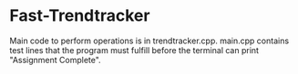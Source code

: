 # Fast-Trendtracker

Main code to perform operations is in trendtracker.cpp. main.cpp contains test lines that the program must fulfill before the terminal can print "Assignment Complete".
